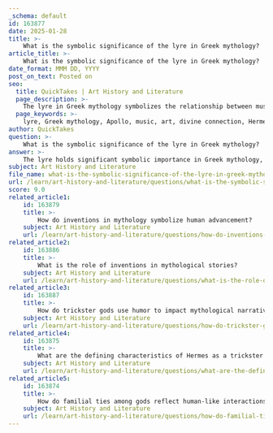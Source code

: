 ```yaml
---
_schema: default
id: 163877
date: 2025-01-28
title: >-
    What is the symbolic significance of the lyre in Greek mythology?
article_title: >-
    What is the symbolic significance of the lyre in Greek mythology?
date_format: MMM DD, YYYY
post_on_text: Posted on
seo:
  title: QuickTakes | Art History and Literature
  page_description: >-
    The lyre in Greek mythology symbolizes the relationship between music, art, and the divine, emphasizing creativity and the importance of artistic expression in connecting humanity with the gods.
  page_keywords: >-
    lyre, Greek mythology, Apollo, music, art, divine connection, Hermes, creativity, Pythian Games, cultural significance, human experience, harmony, artistic expression
author: QuickTakes
question: >-
    What is the symbolic significance of the lyre in Greek mythology?
answer: >-
    The lyre holds significant symbolic importance in Greek mythology, primarily representing music, art, and the divine connection between gods and humans. It is closely associated with Apollo, the god of music, who embodies the ideals of harmony and artistic expression. The lyre's invention by Hermes, the trickster god, further emphasizes its cultural relevance, as it highlights the importance of creativity and innovation in ancient Greek society.\n\nIn addition to its association with Apollo, the lyre symbolizes the power of music to bridge the gap between the divine and the mortal realms. Music, as represented by the lyre, is seen as a means of communication with the gods, capable of invoking emotions and influencing the natural world. This connection underscores the belief that art and creativity are not merely human endeavors but are divinely inspired and essential to the human experience.\n\nMoreover, the lyre's role in various cultural practices, such as the Pythian Games, where lyre playing was a competitive event, illustrates its significance in promoting unity among Greek city-states and reinforcing cultural values. The lyre thus serves as a powerful symbol of the artistic spirit that permeated ancient Greek culture, reflecting both the divine and the human aspects of creativity. \n\nIn summary, the lyre in Greek mythology symbolizes the profound relationship between music, art, and the divine, highlighting the cultural importance of creativity and the role of artistic expression in connecting humanity with the gods.
subject: Art History and Literature
file_name: what-is-the-symbolic-significance-of-the-lyre-in-greek-mythology.md
url: /learn/art-history-and-literature/questions/what-is-the-symbolic-significance-of-the-lyre-in-greek-mythology
score: 9.0
related_article1:
    id: 163879
    title: >-
        How do inventions in mythology symbolize human advancement?
    subject: Art History and Literature
    url: /learn/art-history-and-literature/questions/how-do-inventions-in-mythology-symbolize-human-advancement
related_article2:
    id: 163886
    title: >-
        What is the role of inventions in mythological stories?
    subject: Art History and Literature
    url: /learn/art-history-and-literature/questions/what-is-the-role-of-inventions-in-mythological-stories
related_article3:
    id: 163887
    title: >-
        How do trickster gods use humor to impact mythological narratives?
    subject: Art History and Literature
    url: /learn/art-history-and-literature/questions/how-do-trickster-gods-use-humor-to-impact-mythological-narratives
related_article4:
    id: 163875
    title: >-
        What are the defining characteristics of Hermes as a trickster god?
    subject: Art History and Literature
    url: /learn/art-history-and-literature/questions/what-are-the-defining-characteristics-of-hermes-as-a-trickster-god
related_article5:
    id: 163874
    title: >-
        How do familial ties among gods reflect human-like interactions in Greek mythology?
    subject: Art History and Literature
    url: /learn/art-history-and-literature/questions/how-do-familial-ties-among-gods-reflect-humanlike-interactions-in-greek-mythology
---
```


&nbsp;
